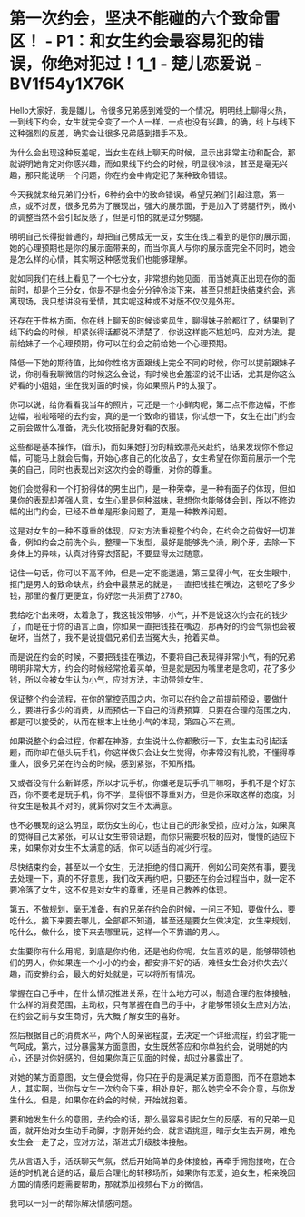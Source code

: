 # 第一次约会，坚决不能碰的六个致命雷区！ - P1：和女生约会最容易犯的错误，你绝对犯过！1_1 - 楚儿恋爱说 - BV1f54y1X76K

Hello大家好，我是雛儿，令很多兄弟感到难受的一个情况，明明线上聊得火热，一到线下约会，女生就完全变了一个人一样，一点也没有兴趣，的确，线上与线下这种强烈的反差，确实会让很多兄弟感到措手不及。

为什么会出现这种反差呢，当女生在线上聊天的时候，显示出非常主动和配合，那就说明她肯定对你感兴趣，而如果线下约会的时候，明显很冷淡，甚至是毫无兴趣，那只能说明一个问题，你在约会中肯定犯了某种致命错误。

今天我就来给兄弟们分析，6种约会中的致命错误，希望兄弟们引起注意，第一点，或不对反，很多兄弟为了展现出，强大的展示面，于是加入了劈腿行列，微小的调整当然不会引起反感了，但是可怕的就是过分劈腿。

明明自己长得挺普通的，却把自己劈成无一反，女生在线上看到的是你的展示面，她的心理预期也是你的展示面带来的，而当你真人与你的展示面完全不同时，她会是怎么样的心情，其实啊这种感觉我们也能够理解。

就如同我们在线上看见了一个七分女，非常想约她见面，而当她真正出现在你的面前时，却是个三分女，你是不是也会分分钟冷淡下来，甚至只想赶快结束约会，逃离现场，我只想讲没有爱情，其实呢这种或不对版不仅仅是外形。

还存在于性格方面，你在线上聊天的时候谈笑风生，聊得妹子脸都红了，结果到了线下约会的时候，却紧张得话都说不清楚了，你说这样能不尴尬吗，应对方法，提前给妹子一个心理预期，你可以在约会之前给她一个心理预期。

降低一下她的期待值，比如你性格方面跟线上完全不同的时候，你可以提前跟妹子说，你别看我聊微信的时候这么会说，有时候也会羞涩的说不出话，尤其是你这么好看的小姐姐，坐在我对面的时候，你如果照片P的太狠了。

你可以说，给你看看我当年的照片，可还是一个小鲜肉呢，第二点不修边幅，不修边幅，啦啦嗒嗒的去约会，真的是一个致命的错误，你试想一下，女生在出门约会之前会做什么准备，洗头化妆搭配身好看的衣服。

这些都是基本操作，(音乐)，而如果她打扮的精致漂亮来赴约，结果发现你不修边幅，可能马上就会后悔，开始心疼自己的化妆品了，女生希望在你面前展示一个完美的自己，同时也表现出对这次约会的尊重，对你的尊重。

她们会觉得和一个打扮得体的男生出门，是一种荣幸，是一种有面子的体现，但如果你的表现却差强人意，女生心里是何种滋味，我想你也能够体会到，所以不修边幅的出门约会，已经不单单是形象问题了，更是一种教养问题。

这是对女生的一种不尊重的体现，应对方法重视整个约会，在约会之前做好一切准备，例如约会之前洗个头，整理一下发型，最好是能够洗个澡，刷个牙，去除一下身体上的异味，认真对待穿衣搭配，不要显得太过随意。

记住一句话，你可以不高不帅，但是一定不能邋遢，第三显得小气，在女生眼中，抠门是男人的致命缺点，约会中最禁忌的就是，一直把钱挂在嘴边，这顿吃了多少钱，那里的餐厅更便宜，你好您一共消费了2780。

我给吃个出来呀，太着急了，我这钱没带够，小气，并不是说这次约会花的钱少了，而是在于你的语言上面，你如果一直把钱挂在嘴边，那再好的约会气氛也会被破坏，当然了，我不是说提倡兄弟们去当冤大头，抢着买单。

而是说在约会的时候，不要把钱挂在嘴边，不要将自己表现得非常小气，有的兄弟明明非常大方，约会的时候经常抢着买单，但是就是因为嘴里老是念叨，花了多少钱，所以会被女生认为小气，应对方法，主动带领女生。

保证整个约会流程，在你的掌控范围之内，你可以在约会之前提前预设，要做什么，要进行多少的消费，从而预估一下自己的消费预算，只要在合理的范围之内，都是可以接受的，从而在根本上杜绝小气的体现，第四心不在焉。

如果说整个约会过程，你都在神游，女生说什么你都敷衍一下，女生主动引起话题，而你却在低头玩手机，你这样做只会让女生觉得，你非常没有礼貌，不懂得尊重人，很多兄弟在约会的时候，感到紧张，不知所措。

又或者没有什么新鲜感，所以才玩手机，你嫌老是玩手机干嘛呀，手机不是个好东西，你不要老是玩手机，你不学，显得很不尊重对方，但是你采取这样的态度，对待女生是极其不对的，就算你对女生不太满意。

也不必展现的这么明显，既伤女生的心，也让自己的形象受损，应对方法，如果真的觉得自己太紧张，可以让女生带领话题，而你只需要积极的应对，慢慢的适应下来，如果你对女生不太满意的话，你可以适当的减少行程。

尽快结束约会，甚至以一个女生，无法拒绝的借口离开，例如公司突然有事，要我去处理一下，真的不好意思，我们改天再约吧，只要还在约会过程当中，就一定不要冷落了女生，这不仅是对女生的尊重，还是自己教养的体现。

第五，不做规划，毫无准备，有的兄弟在约会的时候，一问三不知，要做什么，要吃什么，接下来要去哪儿，全部都不知道，甚至还是要女生做决定，女生来规划，吃什么，做什么，接下来去哪里玩，这样一个不靠谱的男人。

女生要你有什么用呢，到底是你约他，还是他约你呢，女生喜欢的是，能够带领他们的男人，你如果连一个小小的约会，都安排不好的话，难怪女生会对你失去兴趣，而安排约会，最大的好处就是，可以将所有情况。

掌握在自己手中，在什么情况推进关系，在什么地方可以，制造合理的肢体接触，什么样的消费范围，主动权，只有掌握在自己的手中，才能够带领女生应对方法，在约会之前与女生商讨，先大概了解女生的喜好。

然后根据自己的消费水平，两个人的亲密程度，去决定一个详细流程，约会才能一气呵成，第六，过分暴露某方面意图，女生既然答应和你单独约会，说明她的内心，还是对你好感的，但如果你真正见面的时候，却过分暴露出了。

对她的某方面意图，女生便会觉得，你只在乎的是满足某方面意图，而不在意她本人，其实啊，当你与女生一次约会下来，相处良好，那么她完全不会介意，与你发生什么，但是，如果你在约会的时候，开始就抱着。

要和她发生什么的意图，去约会的话，那么最容易引起女生的反感，有的兄弟一见面，就开始对女生动手动脚，才刚开始约会，就言语挑逗，暗示女生去开房，难免女生会一走了之，应对方法，渐进式升级肢体接触。

先从言语入手，活跃聊天气氛，然后开始简单的身体接触，再牵手拥抱接吻，在合适的时机说合适的话，最后合理化的转移场所，如果你有恋爱，追女生，相亲晚回方面的情感问题需要帮助，那就添加视频右下方的微信。

我可以一对一的帮你解决情感问题。